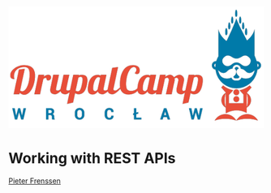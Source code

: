 
<img src="/drupalcamp-pl.png" style="border: 0px; box-shadow: none;" />

# Working with REST APIs

[Pieter Frenssen](https://drupal.org/u/pfrenssen)

